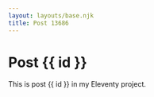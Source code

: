 ```yaml
---
layout: layouts/base.njk
title: Post 13686
---
```


# Post {{ id }}

This is post {{ id }} in my Eleventy project.
